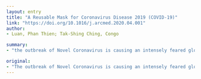 ```yaml
---
layout: entry
title: "A Reusable Mask for Coronavirus Disease 2019 (COVID-19)"
link: "https://doi.org/10.1016/j.arcmed.2020.04.001"
author:
- Luan, Phan Thien; Tak-Shing Ching, Congo

summary:
- "the outbreak of Novel Coronavirus is causing an intensely feared globally. World Health Organization has declared it is a global health emergency. The simplest method to limit the spread of this new virus is to wear a mask in crowded places. This is to save the number of face masks used but still provides the same protective values using a Cardiopulmonary resuscitation (CPR) mask and a common surgical facemask."

original:
- "The outbreak of Novel Coronavirus is causing an intensely feared globally. World Health Organization has even declared that it is a global health emergency. The simplest method to limit the spread of this new virus and for people to protect themselves as well as the others is to wear a mask in crowded places. The sudden increase demand on face mask has caused manufacturers the inability to not provide enough products in a short time and the situation properly will stay the same for a period of time. In this article, we aim to give an idea on how to save the number of face masks used but still provides the same protective values using a Cardiopulmonary resuscitation (CPR) mask and a common surgical facemask."
---
```


